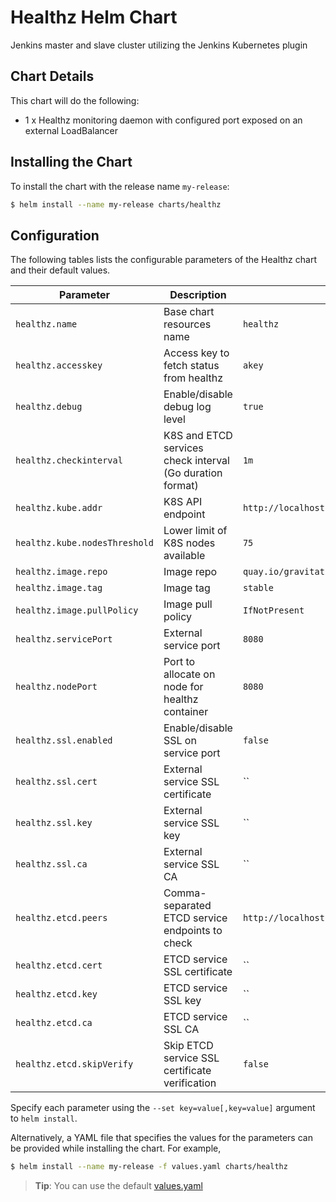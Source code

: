 # Healthz Helm Chart

Jenkins master and slave cluster utilizing the Jenkins Kubernetes plugin

## Chart Details

This chart will do the following:

* 1 x Healthz monitoring daemon with configured port exposed on an external LoadBalancer

## Installing the Chart

To install the chart with the release name `my-release`:

```bash
$ helm install --name my-release charts/healthz
```

## Configuration

The following tables lists the configurable parameters of the Healthz chart and their default values.

| Parameter                     | Description                                               | Default                                       |
| ----------------------------- | --------------------------------------------------------- | --------------------------------------------- |
| `healthz.name`                | Base chart resources name                                 | `healthz`                                     |
| `healthz.accesskey`           | Access key to fetch status from healthz                   | `akey`                                            |
| `healthz.debug`               | Enable/disable debug log level                            | `true`                                        |
| `healthz.checkinterval`       | K8S and ETCD services check interval (Go duration format) | `1m`                                          |
| `healthz.kube.addr`           | K8S API endpoint                                          | `http://localhost:8080`                       |
| `healthz.kube.nodesThreshold` | Lower limit of K8S nodes available                        | `75`                                          |
| `healthz.image.repo`          | Image repo                                                | `quay.io/gravitational/satellite`             |
| `healthz.image.tag`           | Image tag                                                 | `stable`                                      |
| `healthz.image.pullPolicy`    | Image pull policy                                         | `IfNotPresent`                                |
| `healthz.servicePort`         | External service port                                     | `8080`                                        |
| `healthz.nodePort`            | Port to allocate on node for healthz container            | `8080`                                        |
| `healthz.ssl.enabled`         | Enable/disable SSL on service port                        | `false`                                       |
| `healthz.ssl.cert`            | External service SSL certificate                          | ``                                            |
| `healthz.ssl.key`             | External service SSL key                                  | ``                                            |
| `healthz.ssl.ca`              | External service SSL CA                                   | ``                                            |
| `healthz.etcd.peers`          | Comma-separated ETCD service endpoints to check           | `http://localhost:4001,http://localhost:2380` |
| `healthz.etcd.cert`           | ETCD service SSL certificate                              | ``                                            |
| `healthz.etcd.key`            | ETCD service SSL key                                      | ``                                            |
| `healthz.etcd.ca`             | ETCD service SSL CA                                       | ``                                            |
| `healthz.etcd.skipVerify`     | Skip ETCD service SSL certificate verification            | `false`                                       |

Specify each parameter using the `--set key=value[,key=value]` argument to `helm install`.

Alternatively, a YAML file that specifies the values for the parameters can be provided while installing the chart. For example,

```bash
$ helm install --name my-release -f values.yaml charts/healthz
```

> **Tip**: You can use the default [values.yaml](values.yaml)

